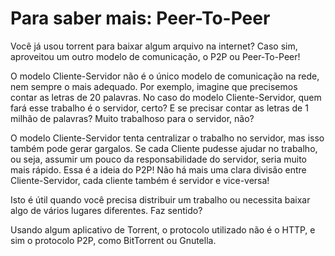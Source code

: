# Para saber mais: Peer-To-Peer

Você já usou torrent para baixar algum arquivo na internet? Caso sim, aproveitou um outro modelo de comunicação, o P2P ou Peer-To-Peer!

O modelo Cliente-Servidor não é o único modelo de comunicação na rede, nem sempre o mais adequado. Por exemplo, imagine que precisemos contar as letras de 20 palavras. No caso do modelo Cliente-Servidor, quem fará esse trabalho é o servidor, certo? E se precisar contar as letras de 1 milhão de palavras? Muito trabalhoso para o servidor, não?

O modelo Cliente-Servidor tenta centralizar o trabalho no servidor, mas isso também pode gerar gargalos. Se cada Cliente pudesse ajudar no trabalho, ou seja, assumir um pouco da responsabilidade do servidor, seria muito mais rápido. Essa é a ideia do P2P! Não há mais uma clara divisão entre Cliente-Servidor, cada cliente também é servidor e vice-versa!

Isto é útil quando você precisa distribuir um trabalho ou necessita baixar algo de vários lugares diferentes. Faz sentido?

Usando algum aplicativo de Torrent, o protocolo utilizado não é o HTTP, e sim o protocolo P2P, como BitTorrent ou Gnutella.
